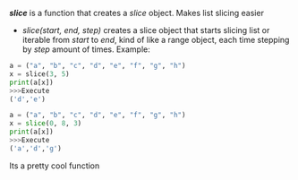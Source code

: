 ***slice*** is a function that creates a *slice* object. Makes list slicing easier
- *slice(start, end, step)* creates a slice object that starts slicing list or iterable from *start* to *end*, kind of like a range object, each time stepping by *step* amount of times.
Example:
```Python
a = ("a", "b", "c", "d", "e", "f", "g", "h")  
x = slice(3, 5)  
print(a[x])
>>>Execute
('d','e')
```

```Python
a = ("a", "b", "c", "d", "e", "f", "g", "h")
x = slice(0, 8, 3)
print(a[x])
>>>Execute
('a','d','g')
```
Its a pretty cool function